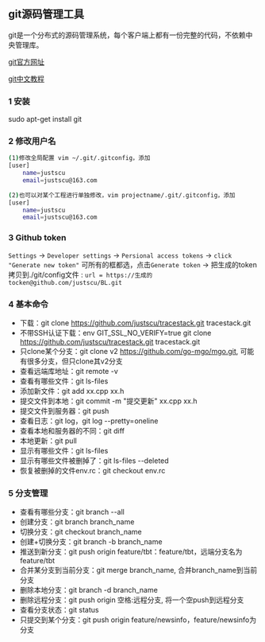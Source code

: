 ## git源码管理工具

git是一个分布式的源码管理系统，每个客户端上都有一份完整的代码，不依赖中央管理库。

[git官方网址](http://git-scm.com/about)

[git中文教程](http://www.liaoxuefeng.com/wiki/0013739516305929606dd18361248578c67b8067c8c017b000)

### 1 安装
sudo apt-get install git

### 2 修改用户名
```sh
(1)修改全局配置 vim ~/.git/.gitconfig，添加
[user]
    name=justscu
    email=justscu@163.com
    
(2)也可以对某个工程进行单独修改，vim projectname/.git/.gitconfig，添加
[user]
    name=justscu
    email=justscu@163.com
```

### 3 Github token

`Settings` -> `Developer settings` -> `Persional access tokens` -> `click "Generate new token"` 可所有的框都选，点击`Generate token` 
-> 把生成的token拷贝到./git/config文件 : `url = https://生成的tocken@github.com/justscu/BL.git`


### 4 基本命令
- 下载：git clone https://github.com/justscu/tracestack.git  tracestack.git 
- 不带SSH认证下载：env GIT_SSL_NO_VERIFY=true git clone https://github.com/justscu/tracestack.git  tracestack.git
- 只clone某个分支：git clone v2 https://github.com/go-mgo/mgo.git, 可能有很多分支，但只clone其v2分支 
- 查看远端库地址：git remote -v
- 查看有哪些文件：git ls-files
- 添加新文件：git add xx.cpp xx.h
- 提交文件到本地：git commit -m "提交更新" xx.cpp xx.h
- 提交文件到服务器：git push
- 查看日志：git log，git log --pretty=oneline
- 查看本地和服务器的不同：git diff
- 本地更新：git pull
- 显示有哪些文件：git ls-files
- 显示有哪些文件被删掉了：git ls-files --deleted 
- 恢复被删掉的文件env.rc：git checkout env.rc 

### 5 分支管理
- 查看有哪些分支：git branch --all
- 创建分支：git branch branch_name
- 切换分支：git checkout branch_name
- 创建+切换分支：git branch -b branch_name
- 推送到新分支：git push origin feature/tbt：feature/tbt，远端分支名为feature/tbt
- 合并某分支到当前分支：git merge branch_name, 合并branch_name到当前分支
- 删除本地分支：git branch -d branch_name
- 删除远程分支：git push origin 空格:远程分支, 将一个空push到远程分支
- 查看分支状态：git status
- 只提交到某个分支：git push origin feature/newsinfo，feature/newsinfo为分支
